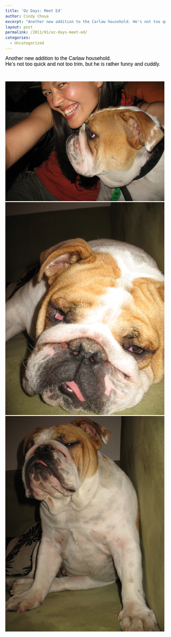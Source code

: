 ```yaml
---
title: 'Oz Days: Meet Ed'
author: Cindy Choua
excerpt: "Another new addition to the Carlaw household. He's not too quick and not too trim, but he is rather funny and cuddly."
layout: post
permalink: /2011/01/oz-days-meet-ed/
categories:
  - Uncategorized
---
```

<div style="font-family:arial, helvetica, sans-serif;font-size:12pt;color:#000000;">
  <div>
    Another new addition to the Carlaw household.
  </div>
  
  <div>
    He&#8217;s not too quick and not too trim, but he is rather funny and cuddly.
  </div>
</div>

&nbsp; 

<div class='p_embed p_image_embed'>
  <a href="/wp-content/uploads/2011/01/072-scaled-1000.jpg"><img alt="072" height="375" src="/wp-content/uploads/2011/01/072-scaled-1000.jpg?w=300" width="500" /></a><a href="/wp-content/uploads/2011/01/141-scaled-1000.jpg"><img alt="141" height="667" src="/wp-content/uploads/2011/01/141-scaled-1000.jpg?w=225" width="500" /></a><a href="/wp-content/uploads/2011/01/143-scaled-1000.jpg"><img alt="143" height="675" src="/wp-content/uploads/2011/01/143-scaled-1000.jpg?w=222" width="500" /></a>
</div>